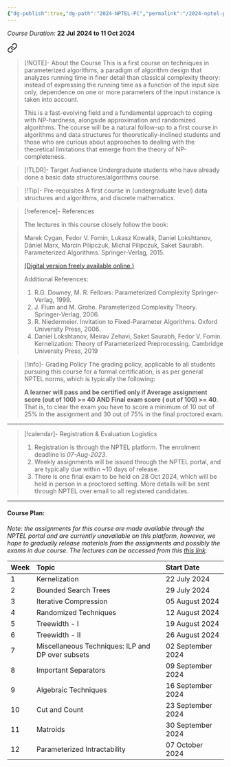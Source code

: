 ```yaml
---
{"dg-publish":true,"dg-path":"2024-NPTEL-PC","permalink":"/2024-nptel-pc/","hide":true}
---
```



_Course Duration:_ **22 Jul 2024 to 11 Oct 2024**


<div class="transclusion internal-embed is-loaded"><a class="markdown-embed-link" href="/descriptions/nptel-pc/" aria-label="Open link"><svg xmlns="http://www.w3.org/2000/svg" width="24" height="24" viewBox="0 0 24 24" fill="none" stroke="currentColor" stroke-width="2" stroke-linecap="round" stroke-linejoin="round" class="svg-icon lucide-link"><path d="M10 13a5 5 0 0 0 7.54.54l3-3a5 5 0 0 0-7.07-7.07l-1.72 1.71"></path><path d="M14 11a5 5 0 0 0-7.54-.54l-3 3a5 5 0 0 0 7.07 7.07l1.71-1.71"></path></svg></a><div class="markdown-embed">




> [!NOTE]- About the Course
> This is a first course on techniques in parameterized algorithms, a paradigm of algorithm design that analyzes running time in finer detail than classical complexity theory: instead of expressing the running time as a function of the input size only, dependence on one or more parameters of the input instance is taken into account. 
> 
> This is a fast-evolving field and a fundamental approach to coping with NP-hardness, alongside approximation and randomized algorithms. The course will be a natural follow-up to a first course in algorithms and data structures for theoretically-inclined students and those who are curious about approaches to dealing with the theoretical limitations that emerge from the theory of NP-completeness.

> [!TLDR]- Target Audience
> Undergraduate students who have already done a basic data structures/algorithms course.

> [!Tip]- Pre-requisites
> A first course in (undergraduate level) data structures and algorithms, and discrete mathematics.

> [!reference]- References
> 
> The lectures in this course closely follow the book:
> 
> Marek Cygan, Fedor V. Fomin, Lukasz Kowalik, Daniel Lokshtanov, Dániel Marx, Marcin Pilipczuk, Michal Pilipczuk, Saket Saurabh. Parameterized Algorithms. Springer-Verlag, 2015. 
> 
> [(Digital version freely available online.)](https://www.mimuw.edu.pl/~malcin/book/parameterized-algorithms.pdf)
> 
> Additional References:  
> 
> 1. R.G. Downey, M. R. Fellows: Parameterized Complexity Springer-Verlag, 1999. 
> 2. J. Flum and M. Grohe. Parameterized Complexity Theory. Springer-Verlag, 2006.  
> 3. R. Niedermeier. Invitation to Fixed-Parameter Algorithms. Oxford University Press, 2006.  
> 4. Daniel Lokshtanov, Meirav Zehavi, Saket Saurabh, Fedor V. Fomin. Kernelization: Theory of Parameterized Preprocessing. Cambridge University Press, 2019

> [!info]- Grading Policy
> The grading policy, applicable to all students pursuing this course for a formal certification, is as per general NPTEL norms, which is typically the following:
> 
> **A learner will pass and be certified only if Average assignment score (out of 100) >= 40 AND Final exam score ( out of 100) >= 40**. That is, to clear the exam you have to score a minimum of 10 out of 25% in the assignment and 30 out of 75% in the final proctored exam. 

---



</div></div>


> [!calendar]- Registration & Evaluation Logistics
> 
> 1. Registration is through the NPTEL platform. The enrolment deadline is _07-Aug-2023_.
> 2. Weekly assignments will be issued through the NPTEL portal, and are typically due within ~10 days of release.
> 3. There is one final exam to be held on 28 Oct 2024, which will be held in person in a proctored setting. More details will be sent through NPTEL over email to all registered candidates.

---
#### Course Plan: 

_Note: the assignments for this course are made available through the NPTEL portal and are currently unavailable on this platform, however, we hope to gradually release materials from the assignments and possibly the exams in due course. The lectures can be accessed from this [this link](https://archive.nptel.ac.in/courses/106/106/106106230/)._

| Week | Topic                                                                          | Start Date        |
| ---- | :----------------------------------------------------------------------------- | :---------------- |
| 1    | Kernelization                                                                  | 22 July 2024      |
| 2    | Bounded Search Trees                                                           | 29 July 2024      |
| 3    | Iterative Compression                                                          | 05 August 2024    |
| 4    | Randomized Techniques                                                          | 12 August 2024    |
| 5    | Treewidth - I                                                                  | 19 August 2024    |
| 6    | Treewidth - II                                                                 | 26 August 2024    |
| 7    | Miscellaneous Techniques: ILP and DP over subsets                              | 02 September 2024 |
| 8    | Important Separators                                                           | 09 September 2024 |
| 9    | Algebraic Techniques                                                           | 16 September 2024 |
| 10   | Cut and Count                                                                  | 23 September 2024 |
| 11   | Matroids                                                                       | 30 September 2024 |
| 12   | Parameterized Intractability                                                   | 07 October 2024   |

